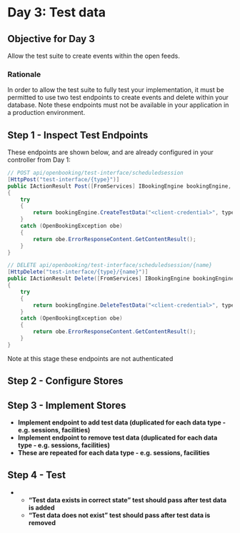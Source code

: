 # Day 3: Test data

## **Objective for Day 3**

Allow the test suite to create events within the open feeds.

### Rationale

In order to allow the test suite to fully test your implementation, it must be permitted to use two test endpoints to create events and delete within your database. Note these endpoints must not be available in your application in a production environment.

## Step 1 - Inspect Test Endpoints

These endpoints are shown below, and are already configured in your controller from Day 1:

```csharp
// POST api/openbooking/test-interface/scheduledsession
[HttpPost("test-interface/{type}")]
public IActionResult Post([FromServices] IBookingEngine bookingEngine, string type, [FromBody] string @event)
{
    try
    {
        return bookingEngine.CreateTestData("<client-credential>", type, @event).GetContentResult();
    }
    catch (OpenBookingException obe)
    {
        return obe.ErrorResponseContent.GetContentResult();
    }
}

// DELETE api/openbooking/test-interface/scheduledsession/{name}
[HttpDelete("test-interface/{type}/{name}")]
public IActionResult Delete([FromServices] IBookingEngine bookingEngine, string type, string name)
{
    try
    {
        return bookingEngine.DeleteTestData("<client-credential>", type, name).GetContentResult();
    }
    catch (OpenBookingException obe)
    {
        return obe.ErrorResponseContent.GetContentResult();
    }
}
```

Note at this stage these endpoints are not authenticated

## Step 2 - Configure Stores

## Step 3 - Implement Stores

* **Implement endpoint to add test data \(duplicated for each data type - e.g. sessions, facilities\)**
* **Implement endpoint to remove test data \(duplicated for each data type - e.g. sessions, facilities\)**
* **These are repeated for each data type - e.g. sessions, facilities**

## Step 4 - Test

* * **“Test data exists in correct state” test should pass after test data is added**
  * **“Test data does not exist” test should pass after test data is removed**

